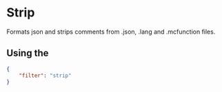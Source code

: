 # Strip

Formats json and strips comments from .json, .lang and .mcfunction files.

## Using the 

```json
{
    "filter": "strip"
}
```